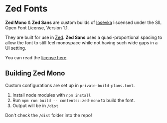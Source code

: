 # Zed Fonts
**Zed Mono** & **Zed Sans** are custom builds of [Iosevka](https://github.com/be5invis/Iosevka) liscensed under the SIL Open Font License, Version 1.1.

They are built for use in [Zed](zed.dev). **Zed Sans** uses a quasi-proportional spacing to allow the font to still feel monospace while not having such wide gaps in a UI setting.

You can read the [license here](README.md).

## Building Zed Mono

Custom configurations are set up in `private-build-plans.toml`.

1. Install node modules with `npm install`
2. Run `npm run build -- contents::zed-mono` to build the font.
3. Output will be in `/dist`

Don't check the `/dist` folder into the repo!
